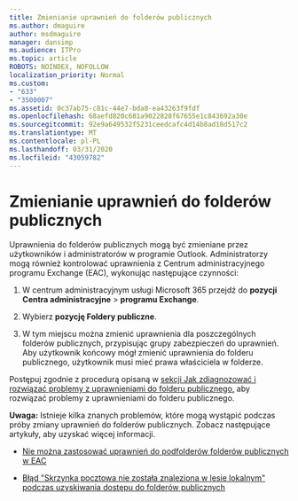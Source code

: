 ```yaml
---
title: Zmienianie uprawnień do folderów publicznych
ms.author: dmaguire
author: msdmaguire
manager: dansimp
ms.audience: ITPro
ms.topic: article
ROBOTS: NOINDEX, NOFOLLOW
localization_priority: Normal
ms.custom:
- "633"
- "3500007"
ms.assetid: 0c37ab75-c81c-44e7-bda8-ea43263f9fdf
ms.openlocfilehash: 68aefd820c681a9022828f67655e1c843692a30e
ms.sourcegitcommit: 92e9a649532f5231ceedcafc4d14b8ad18d517c2
ms.translationtype: MT
ms.contentlocale: pl-PL
ms.lasthandoff: 03/31/2020
ms.locfileid: "43059782"
---
```

# <a name="changing-public-folder-permissions"></a>Zmienianie uprawnień do folderów publicznych

Uprawnienia do folderów publicznych mogą być zmieniane przez użytkowników i administratorów w programie Outlook. Administratorzy mogą również kontrolować uprawnienia z Centrum administracyjnego programu Exchange (EAC), wykonując następujące czynności:
  
1. W centrum administracyjnym usługi Microsoft 365 przejdź do **pozycji Centra administracyjne** \> **programu Exchange**.

2. Wybierz **pozycję Foldery publiczne**.

3. W tym miejscu można zmienić uprawnienia dla poszczególnych folderów publicznych, przypisując grupy zabezpieczeń do uprawnień. Aby użytkownik końcowy mógł zmienić uprawnienia do folderu publicznego, użytkownik musi mieć prawa właściciela w folderze.

Postępuj zgodnie z procedurą opisaną w [sekcji Jak zdiagnozować i rozwiązać problemy z uprawnieniami do folderu publicznego,](https://docs.microsoft.com/exchange/troubleshoot/public-folders/public-folder-permission-issues) aby rozwiązać problemy z uprawnieniami do folderu publicznego.

**Uwaga:** Istnieje kilka znanych problemów, które mogą wystąpić podczas próby zmiany uprawnień do folderów publicznych. Zobacz następujące artykuły, aby uzyskać więcej informacji.

- [Nie można zastosować uprawnień do podfolderów folderów publicznych w EAC](https://docs.microsoft.com/exchange/troubleshoot/public-folders/can%E2%80%99t-apply-permissions-public-folder-subfolders)

- [Błąd "Skrzynka pocztowa nie została znaleziona w lesie lokalnym" podczas uzyskiwania dostępu do folderów publicznych](https://docs.microsoft.com/exchange/troubleshoot/public-folders/mailbox-not-found-local-forest-public-folder)
